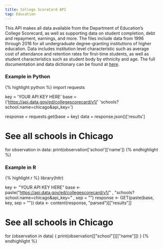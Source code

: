 ```yaml
---
title: College ScoreCard API
tag: Education
---
```

This API makes all data available from the Department of Education’s College Scorecard, as well as supporting data on student completion, debt and repayment, earnings, and more. The files include data from 1996 through 2016 for all undergraduate degree-granting institutions of higher education. Data includes institution level characteristic such as average cost of attendance and retention rates for first-time students, as well as student characteristics such as student body by ethnicity and age. 
The full documentation and data dictionary can be found at [here](https://collegescorecard.ed.gov/data/documentation/).

### Example in Python
{% highlight python %}
import requests

key = 'YOUR API KEY HERE'
base = ('https://api.data.gov/ed/collegescorecard/v1/'
        'schools?school.name=chicago&api_key=')

response = requests.get(base + key)
data = response.json()['results']

# See all schools in Chicago
for observation in data:
    print(observation['school']['name'])
{% endhighlight %}

### Example in R
{% highlight r %}
library(httr)

key <- "YOUR API KEY HERE"
base <- paste("https://api.data.gov/ed/collegescorecard/v1/"
              , "schools?school.name=chicago&api_key="
              , sep = "")
response <- GET(paste(base, key, sep = ""))
data <- content(response, "parsed")[["results"]]

# See all schools in Chicago
for (observation in data) {
  print(observation[["school"]][["name"]])
}
{% endhighlight %}

